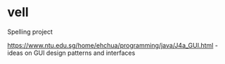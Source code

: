 # vell
Spelling project

https://www.ntu.edu.sg/home/ehchua/programming/java/J4a_GUI.html - ideas on GUI design patterns and interfaces
